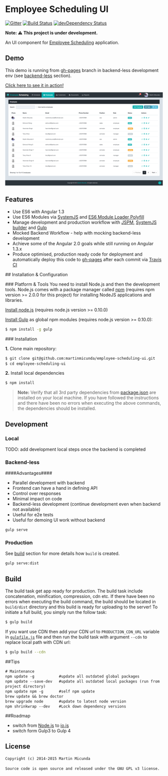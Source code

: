Employee Scheduling UI
======================

[![Gitter](https://badges.gitter.im/Join%20Chat.svg)](https://gitter.im/martinmicunda/employee-scheduling-ui?utm_source=badge&utm_medium=badge&utm_campaign=pr-badge&utm_content=badge)
[![Build Status](https://secure.travis-ci.org/martinmicunda/employee-scheduling-ui.png)](http://travis-ci.org/martinmicunda/employee-scheduling-ui) [![devDependency Status](https://david-dm.org/martinmicunda/employee-scheduling-ui/dev-status.png)](https://david-dm.org/martinmicunda/employee-scheduling-ui#info=devDependencies) 

**Note: :warning: This project is under development.**

An UI component for [Employee Scheduling](https://github.com/martinmicunda/employee-scheduling) application.

## Demo
This demo is running from [gh-pages](https://github.com/martinmicunda/employee-scheduling-ui/tree/gh-pages) branch in backend-less development env (see [backend-less](Backend-less) section).

<a href="http://martinmicunda.github.io/employee-scheduling-ui/dist" target="_blank">Click here to see it in action!</a>

![Employee Scheduling screenshot](screenshot.png "Employee Scheduling screenshot")

## Features
  * Use ES6 with Angular 1.3
  * Use ES6 Modules via [SystemJS](https://github.com/systemjs/systemjs) and [ES6 Module Loader Polyfill](https://github.com/ModuleLoader/es6-module-loader)
  * Manage development and production workflow with [JSPM](http://jspm.io/), [SystemJS builder](https://github.com/systemjs/builder) and [Gulp](http://gulpjs.com/)
  * Mocked Backend Workflow - help with mocking backend-less development
  * Achieve some of the Angular 2.0 goals while still running on Angular 1.3.x
  * Produce optimised, production ready code for deployment and automatically deploy this code to [gh-pages](https://github.com/martinmicunda/employee-scheduling-ui/tree/gh-pages) after each commit via [Travis CI](https://travis-ci.org/martinmicunda/employee-scheduling-ui)
     
##<a name="installation-and-configuration"></a> Installation & Configuration

###<a name="platform-and-tools"></a> Platform & Tools
You need to install Node.js and then the development tools. Node.js comes with a package manager called [npm](http://npmjs.org) (requires npm version >= 2.0.0 for this project) for installing NodeJS applications and libraries.

[Install node.js](http://nodejs.org/download/) (requires node.js version >= 0.10.0)

[Install Gulp](http://gulpjs.com/) as global npm modules (requires node.js version >= 0.10.0):

```bash
$ npm install -g gulp
```
###<a name="installation"></a> Installation

**1.** Clone main repository:
```bash
$ git clone git@github.com:martinmicunda/employee-scheduling-ui.git 
$ cd employee-scheduling-ui
```

**2.** Install local dependencies
```bash
$ npm install
```
> **Note:** Verify that all 3rd party dependencies from [package.json](package.json) are installed on your local machine. If you have followed the instructions and there have been no errors when executing the above commands, the dependencies should be installed.
     
## Development
### Local
TODO: add development local steps once the backend is completed

### Backend-less

####Advantages####
  * Parallel development with backend
  * Frontend can have a hand in defining API
  * Control over responses
  * Minimal impact on code
  * Backend-less development (continue development even when backend not available)
  * Useful for e2e tests
  * Useful for demoing UI work without backend
  
```bash
gulp serve
```

### Production
See [build](build) section for more details how `build` is created.
```bash
gulp serve:dist
```

## Build
The build task get app ready for production. The build task include concatenation, minification, compression, cdn etc. If there have been no errors when executing the build command, the build should be located in `build/dist` directory and this build is ready for uploading to the server! To initiate a full build, you simply run the follow task:
```bash
$ gulp build
```

If you want use CDN then add your CDN url to `PRODUCTION_CDN_URL` variable in [`gulpfile.js`](gulpfile.js) file and then run the build task with argument `--cdn` to replace local path with CDN url: 
```bash
$ gulp build --cdn
```

##Tips
```
# Maintenance 
npm update -g           #update all outdated global packages
npm update --save-dev   #update all outdated local packages (run from project directory) 
npm update npm -g       #self npm update
brew update && brew doctor
brew upgrade node       #update to latest node version
npm shrinkwrap --dev    #Lock down dependency versions 
```

##Roadmap
* switch from [Node.js](http://nodejs.org/) to [io.js](https://iojs.org/)
* switch form Gulp3 to Gulp 4

## License

    Copyright (c) 2014-2015 Martin Micunda  

    Source code is open source and released under the GNU GPL v3 license.
